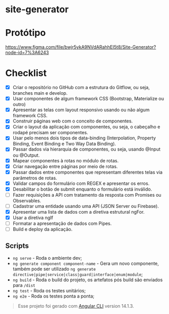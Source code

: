 # site-generator

# Protótipo

https://www.figma.com/file/bwjr5ykA9NVdARahhEI5t8/Site-Generator?node-id=7%3A6243

# Checklist

- [x] Criar o repositório no GitHub com a estrutura do Gitflow, ou seja, branches main e develop.
- [x] Usar componentes de algum framework CSS (Bootstrap, Materialize ou outro)
- [x] Apresentar as telas com layout responsivo usando ou não algum framework CSS.
- [x] Construir páginas web com o conceito de componentes.
- [x] Criar o layout da aplicação com componentes, ou seja, o cabeçalho e rodapé precisam ser componentes.
- [x] Usar pelo menos dois tipos de data-binding (Interpolation, Property Binding, Event Binding e Two Way Data Binding).
- [x] Passar dados via hierarquia de componentes, ou seja, usando @Input ou @Output.
- [x] Mapear componentes à rotas no módulo de rotas.
- [x] Criar navegação entre páginas por meio de rotas.
- [x] Passar dados entre componentes que representam diferentes telas via parâmetros de rotas.
- [x] Validar campos do formulário com REGEX e apresentar os erros.
- [x] Desabilitar o botão de submit enquanto o formulário está inválido.
- [ ] Fazer requisições a API com tratamento da resposta com Promises ou Observables.
- [ ] Cadastrar uma entidade usando uma API (JSON Server ou Firebase).
- [x] Apresentar uma lista de dados com a diretiva estrutural ngFor.
- [x] Usar a diretiva ngIf
- [ ] Formatar a apresentação de dados com Pipes.
- [ ] Build e deploy da aplicação.

## Scripts

- `ng serve` - Roda o ambiente dev;
- `ng generate component component-name` - Gera um novo componente, também pode ser utilizado `ng generate directive|pipe|service|class|guard|interface|enum|module`;
- `ng build` - Roda o build do projeto, os artefatos pós build são enviados para `/dist`
- `ng test` - Roda os testes unitários;
- `ng e2e` - Roda os testes ponta a ponta;

> Esse projeto foi gerado com [Angular CLI](https://github.com/angular/angular-cli) version 14.1.3.
